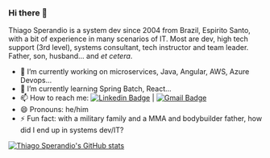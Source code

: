 ### Hi there 👋

Thiago Sperandio is a system dev since 2004 from Brazil, Espirito Santo, with a bit of experience in many scenarios of IT. Most are dev, high tech support (3rd level), systems consultant, tech instructor and team leader. Father, son, husband... and _et cetera_.

- 🔭 I’m currently working on microservices, Java, Angular, AWS, Azure Devops...
- 🌱 I’m currently learning Spring Batch, React...
- 📫 How to reach me: [![Linkedin Badge](https://img.shields.io/badge/-ThiagoSperandio-blue?style=flat-square&logo=Linkedin&logoColor=white&link=https://www.linkedin.com/in/thiago-sperandio/)](https://www.linkedin.com/in/thiago-sperandio/)
|
[![Gmail Badge](https://img.shields.io/badge/-thiagosperandio@gmail.com-c14438?style=flat-square&logo=Gmail&logoColor=white&link=mailto:thiagosperandio@gmail.com)](mailto:thiagosperandio@gmail.com)
- 😄 Pronouns: he/him
- ⚡ Fun fact: with a military family and a MMA and bodybuilder father, how did I end up in systems dev/IT?


[![Thiago Sperandio's GitHub stats](https://github-readme-stats.vercel.app/api?username=thiagosperandio)](https://github.com/anuraghazra/github-readme-stats)
